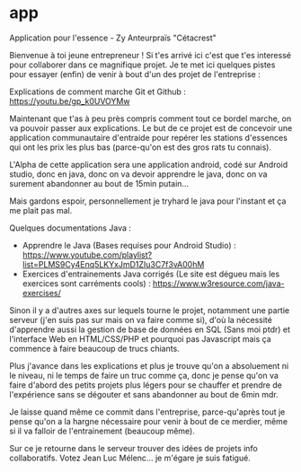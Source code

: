 # app
Application pour l'essence - Zy Anteurpraïs "Cétacrest"

Bienvenue à toi jeune entrepreneur !
Si t'es arrivé ici c'est que t'es interessé pour collaborer dans ce magnifique projet.
Je te met ici quelques pistes pour essayer (enfin) de venir à bout d'un des projet de l'entreprise :

Explications de comment marche Git et Github : https://youtu.be/gp_k0UVOYMw

Maintenant que t'as à peu près compris comment tout ce bordel marche, on va pouvoir passer aux explications.
Le but de ce projet est de concevoir une application communautaire d'entraide pour repérer les stations d'essences qui ont les prix les plus bas (parce-qu'on est des gros rats tu connais).

L'Alpha de cette application sera une application android, codé sur Android studio, donc en java, donc on va devoir apprendre le java, donc on va surement abandonner au bout de 15min putain...

Mais gardons espoir, personnellement je tryhard le java pour l'instant et ça me plait pas mal.

Quelques documentations Java :
- Apprendre le Java (Bases requises pour Android Studio) : https://www.youtube.com/playlist?list=PLMS9Cy4Enq5LKYxJmD1ZIu3C7f3vA00hM
- Exercices d'entrainements Java corrigés (Le site est dégueu mais les exercices sont carréments cools) : https://www.w3resource.com/java-exercises/

Sinon il y a d'autres axes sur lequels tourne le projet, notamment une partie serveur (j'en suis pas sur mais on va faire comme si), d'où la nécessité d'apprendre aussi la gestion de base de données en SQL (Sans moi ptdr) et l'interface Web en HTML/CSS/PHP et pourquoi pas Javascript mais ça commence à faire beaucoup de trucs chiants.

Plus j'avance dans les explications et plus je trouve qu'on a absoluement ni le niveau, ni le temps de faire un truc comme ça, donc je pense qu'on va faire d'abord des petits projets plus légers pour se chauffer et prendre de l'expérience sans se dégouter et sans abandonner au bout de 6min mdr.

Je laisse quand même ce commit dans l'entreprise, parce-qu'après tout je pense qu'on a la hargne nécessaire pour venir à bout de ce merdier, même si il va falloir de l'entrainement (beaucoup même).

Sur ce je retourne dans le serveur trouver des idées de projets info collaboratifs. Votez Jean Luc Mélenc... je m'égare je suis fatigué.

